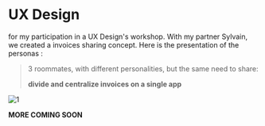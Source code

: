 # UX Design

for my participation in a UX Design's workshop.
With my partner Sylvain, we created a invoices sharing concept.
Here is the presentation of the personas :

>3 roommates, with different personalities, but the same need to share:
> 
>**divide and centralize invoices on a single app**  


![1](https://user-images.githubusercontent.com/89387448/153580423-01a49a43-ea14-4afb-b0b1-c2229f1c1f99.png)


**MORE COMING SOON**
